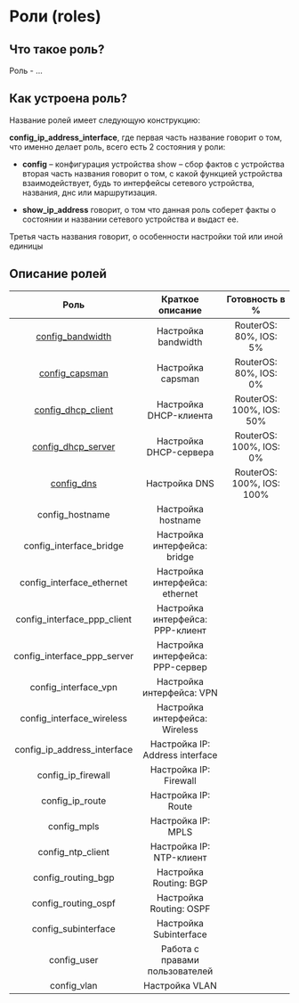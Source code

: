 # Роли (roles)

## Что такое роль?

Роль - ...

## Как устроена роль?

Название ролей имеет следующую конструкцию:

**config_ip_address_interface**, где первая часть название говорит о том, что именно делает роль, всего есть 2 состояния у
роли:

* **config** – конфигурация устройства show – сбор фактов с устройства вторая часть названия говорит о том, с какой функцией
устройства взаимодействует, будь то интерфейсы сетевого устройства, названия, днс или маршрутизация. 

* **show_ip_address** говорит, о том что данная роль соберет факты о состоянии и названии сетевого устройства и выдаст ее.

Третья часть названия говорит, о особенности настройки той или иной единицы

## Описание ролей

|             Роль            |         Краткое описание         | Готовность в % |
|:---------------------------:|:--------------------------------:|:----------------:|
|[config_bandwidth](bandwidth)|Настройка bandwidth|RouterOS: 80%, IOS: 5%|
|[config_capsman](capsman)|Настройка capsman|RouterOS: 80%, IOS: 0%|
|[config_dhcp_client](dhcp_client)|Настройка DHCP-клиента|RouterOS: 100%, IOS: 50%|
|[config_dhcp_server](dhcp_server)|Настройка DHCP-сервера|RouterOS: 100%, IOS: 0%|
|[config_dns](dns)|Настройка DNS|RouterOS: 100%, IOS: 100%|
|config_hostname             | Настройка hostname               |                |
|config_interface_bridge     | Настройка интерфейса: bridge     |                |
|config_interface_ethernet   | Настройка интерфейса: ethernet   |                |
|config_interface_ppp_client | Настройка интерфейса: PPP-клиент |                |
|config_interface_ppp_server | Настройка интерфейса: PPP-сервер |                |
|config_interface_vpn        | Настройка интерфейса: VPN        |                |
|config_interface_wireless   | Настройка интерфейса: Wireless   |                |
|config_ip_address_interface | Настройка IP: Address interface  |                |
|config_ip_firewall          | Настройка IP: Firewall           |                |
|config_ip_route             | Настройка IP: Route              |                |
|config_mpls                 | Настройка IP: MPLS               |                |
|config_ntp_client           | Настройка IP: NTP-клиент         |                |
|config_routing_bgp          | Настройка Routing: BGP           |                |
|config_routing_ospf         | Настройка Routing: OSPF          |                |
|config_subinterface         | Настройка Subinterface           |                |
|config_user                 | Работа с правами пользователей   |                |
|config_vlan                 | Настройка VLAN                   |                |
